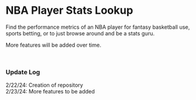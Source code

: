 <h1>NBA Player Stats Lookup</h1>

Find the performance metrics of an NBA player for fantasy basketball use,
sports betting, or to just browse around and be a stats guru. 

More features will be added over time. 

<br>
<h3>Update Log</h3> 

2/22/24: Creation of repository <br>
2/23/24: More features to be added <br>

